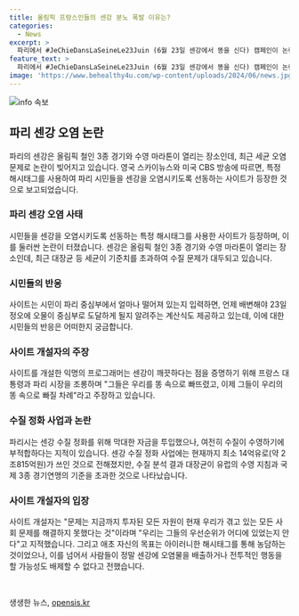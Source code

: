 ```yaml
---
title: 올림픽 프랑스인들의 센강 분노 폭발 이유는?
categories:
  - News
excerpt: >
  파리에서 #JeChieDansLaSeineLe23Juin (6월 23일 센강에서 똥을 신다) 캠페인이 논란을 빚고 있다. 이 캠페인은 센강이 올림픽에 적합하지 않다는 주장과 관련이 있으며, 센강의 수질 문제가 올림픽에 영향을 미칠 것으로 우려되고 있다. 심각한 수질 문제를 지적하며 정부의 노력이 부족하다고 지적하는 캠페인은 파리 시민들 사이에서 논란을 불러일으키고 있다. 이에 대한 논란과 센강 수질 문제에 대한 우려가 더해지고 있는 가운데, 이 캠페인으로 인한 파장과 올림픽 준비에 대한 우려가 증폭되고 있다.
feature_text: >
  파리에서 #JeChieDansLaSeineLe23Juin (6월 23일 센강에서 똥을 신다) 캠페인이 논란을 빚고 있다. 이 캠페인은 센강이 올림픽에 적합하지 않다는 주장과 관련이 있으며, 센강의 수질 문제가 올림픽에 영향을 미칠 것으로 우려되고 있다. 심각한 수질 문제를 지적하며 정부의 노력이 부족하다고 지적하는 캠페인은 파리 시민들 사이에서 논란을 불러일으키고 있다. 이에 대한 논란과 센강 수질 문제에 대한 우려가 더해지고 있는 가운데, 이 캠페인으로 인한 파장과 올림픽 준비에 대한 우려가 증폭되고 있다.
image: 'https://www.behealthy4u.com/wp-content/uploads/2024/06/news.jpg'
---
```


<p><img src="https://www.behealthy4u.com/wp-content/uploads/2024/06/news.jpg" alt="info 속보" /></p>

<h2 data-ke-size="size26">파리 센강 오염 논란</h2>

<p data-ke-size="size16">파리의 센강은 올림픽 철인 3종 경기와 수영 마라톤이 열리는 장소인데, 최근 세균 오염 문제로 논란이 빚어지고 있습니다. 영국 스카이뉴스와 미국 CBS 방송에 따르면, 특정 해시태그를 사용하여 파리 시민들을 센강을 오염시키도록 선동하는 사이트가 등장한 것으로 보고되었습니다.</p>

<h3>파리 센강 오염 사태</h3>

<p data-ke-size="size16">시민들을 센강을 오염시키도록 선동하는 특정 해시태그를 사용한 사이트가 등장하며, 이를 둘러싼 논란이 터졌습니다. 센강은 올림픽 철인 3종 경기와 수영 마라톤이 열리는 장소인데, 최근 대장균 등 세균이 기준치를 초과하여 수질 문제가 대두되고 있습니다.</p>

<h3>시민들의 반응</h3>

<p data-ke-size="size16">사이트는 시민이 파리 중심부에서 얼마나 떨어져 있는지 입력하면, 언제 배변해야 23일 정오에 오물이 중심부로 도달하게 될지 알려주는 계산식도 제공하고 있는데, 이에 대한 시민들의 반응은 어떠한지 궁금합니다.</p>

<h3>사이트 개설자의 주장</h3>

<p data-ke-size="size16">사이트를 개설한 익명의 프로그래머는 센강이 깨끗하다는 점을 증명하기 위해 프랑스 대통령과 파리 시장을 조롱하며 "그들은 우리를 똥 속으로 빠뜨렸고, 이제 그들이 우리의 똥 속으로 빠질 차례"라고 주장하고 있습니다.</p>

<h3>수질 정화 사업과 논란</h3>

<p data-ke-size="size16">파리시는 센강 수질 정화를 위해 막대한 자금을 투입했으나, 여전히 수질이 수영하기에 부적합하다는 지적이 있습니다. 센강 수질 정화 사업에는 현재까지 최소 14억유로(약 2조815억원)가 쓰인 것으로 전해졌지만, 수질 분석 결과 대장균이 유럽의 수영 지침과 국제 3종 경기연맹의 기준을 초과한 것으로 나타났습니다.</p>

<h3>사이트 개설자의 입장</h3>

<p data-ke-size="size16">사이트 개설자는 "문제는 지금까지 투자된 모든 자원이 현재 우리가 겪고 있는 모든 사회 문제를 해결하지 못했다는 것"이라며 "우리는 그들의 우선순위가 어디에 있었는지 안다"고 지적했습니다. 그리고 애초 자신의 목표는 아이러니한 해시태그를 통해 농담하는 것이었으나, 이를 넘어서 사람들이 정말 센강에 오염물을 배출하거나 전투적인 행동을 할 가능성도 배제할 수 없다고 전했습니다.</p>

<p data-ke-size="size16">&nbsp;</p>
생생한 뉴스, <a href="https://opensis.kr" rel="dofollow">opensis.kr</a>


